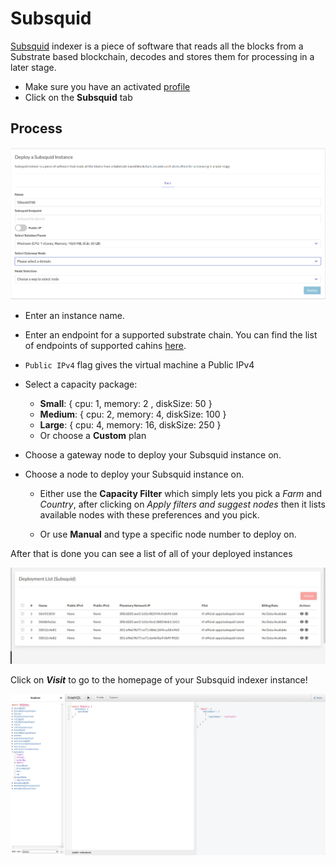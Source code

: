 # Subsquid

[Subsquid](https://www.subsquid.io/) indexer is a piece of software that reads all the blocks from a Substrate based blockchain, decodes and stores them for processing in a later stage.

- Make sure you have an activated [profile](./weblets_profile_manager.md)
- Click on the **Subsquid** tab

## Process

![ ](./img/subsquid.png)

- Enter an instance name.

- Enter an endpoint for a supported substrate chain. You can find the list of endpoints of supported cahins [here](https://github.com/polkadot-js/apps/blob/master/packages/apps-config/src/endpoints/production.ts).

- `Public IPv4` flag gives the virtual machine a Public IPv4

- Select a capacity package:
  - **Small**: { cpu: 1, memory: 2 , diskSize: 50 }
  - **Medium**: { cpu: 2, memory: 4, diskSize: 100 }
  - **Large**: { cpu: 4, memory: 16, diskSize: 250 }
  - Or choose a **Custom** plan
- Choose a gateway node to deploy your Subsquid instance on.

- Choose a node to deploy your Subsquid instance on.

  - Either use the **Capacity Filter** which simply lets you pick a *Farm* and *Country*, after clicking on *Apply filters and suggest nodes* then it lists available nodes with these preferences and you pick.

  - Or use **Manual** and type a specific node number to deploy on.

After that is done you can see a list of all of your deployed instances

![ ](./img/subsquid_list.jpeg)

Click on ***Visit*** to go to the homepage of your Subsquid indexer instance!

![ ](./img/subsquid_graphql.png)
